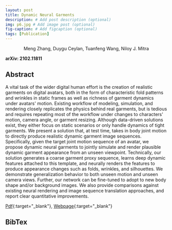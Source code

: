 ```yaml
---
layout: post
title: Dynamic Neural Garments
description: # Add post description (optional)
img: p6.jpg # Add image post (optional)
fig-caption: # Add figcaption (optional)
tags: [Publication]
---
```

<center>Meng Zhang, Duygu Ceylan, Tuanfeng Wang, Niloy J. Mitra</center>

**arXiv: 2102.11811**

## Abstract
A vital task of the wider digital human effort is the creation of realistic garments on digital avatars, both in the form of characteristic fold patterns and wrinkles in static frames as well as richness of garment dynamics under avatars' motion. Existing workflow of modeling, simulation, and rendering closely replicates the physics behind real garments, but is tedious and requires repeating most of the workflow under changes to characters' motion, camera angle, or garment resizing. Although data-driven solutions exist, they either focus on static scenarios or only handle dynamics of tight garments. We present a solution that, at test time, takes in body joint motion to directly produce realistic dynamic garment image sequences. Specifically, given the target joint motion sequence of an avatar, we propose dynamic neural garments to jointly simulate and render plausible dynamic garment appearance from an unseen viewpoint. Technically, our solution generates a coarse garment proxy sequence, learns deep dynamic features attached to this template, and neurally renders the features to produce appearance changes such as folds, wrinkles, and silhouettes. We demonstrate generalization behavior to both unseen motion and unseen camera views. Further, our network can be fine-tuned to adopt to new body shape and/or background images. We also provide comparisons against existing neural rendering and image sequence translation approaches, and report clear quantitative improvements.  

[Pdf](https://arxiv.org/pdf/2102.11811.pdf){:target="_blank"}, 
[Webpage](http://geometry.cs.ucl.ac.uk/projects/2021/DynamicNeuralGarments/){:target="_blank"}

## BibTex
